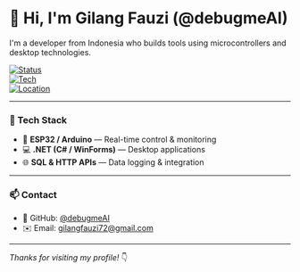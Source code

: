 # 👋 Hi, I'm Gilang Fauzi (@debugmeAI)

I'm a developer from Indonesia who builds tools using microcontrollers and desktop technologies.

[![Status](https://img.shields.io/badge/status-active-brightgreen)]()  
[![Tech](https://img.shields.io/badge/built%20with-Arduino%20%7C%20ESP32%20%7C%20.NET-blue)]()  
[![Location](https://img.shields.io/badge/location-Indonesia-red)]()

---

### 🔧 Tech Stack

- 🧠 **ESP32 / Arduino** — Real-time control & monitoring  
- 💻 **.NET (C# / WinForms)** — Desktop applications  
- 🌐 **SQL & HTTP APIs** — Data logging & integration  

---

### 📫 Contact

- 🔗 GitHub: [@debugmeAI](https://github.com/debugmeAI)  
- ✉️ Email: gilangfauzi72@gmail.com

---

_Thanks for visiting my profile!_ 👇
